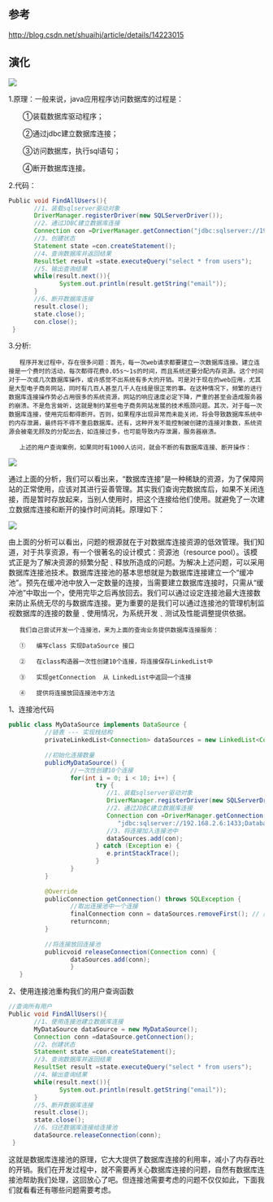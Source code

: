 ## 参考
http://blog.csdn.net/shuaihj/article/details/14223015

## 演化

![](http://img.blog.csdn.net/20131106101534328?watermark/2/text/aHR0cDovL2Jsb2cuY3Nkbi5uZXQvc2h1YWloag==/font/5a6L5L2T/fontsize/400/fill/I0JBQkFCMA==/dissolve/70/gravity/Center)

1.原理：一般来说，java应用程序访问数据库的过程是：

 　　①装载数据库驱动程序；

 　　②通过jdbc建立数据库连接；

 　　③访问数据库，执行sql语句；

 　　④断开数据库连接。

2.代码：
```java
Public void FindAllUsers(){  
       //1、装载sqlserver驱动对象  
       DriverManager.registerDriver(new SQLServerDriver());               
       //2、通过JDBC建立数据库连接  
       Connection con =DriverManager.getConnection("jdbc:sqlserver://192.168.2.6:1433;DatabaseName=customer", "sa", "123");              
       //3、创建状态  
       Statement state =con.createStatement();             
       //4、查询数据库并返回结果  
       ResultSet result =state.executeQuery("select * from users");             
       //5、输出查询结果  
       while(result.next()){  
              System.out.println(result.getString("email"));  
       }              
       //6、断开数据库连接  
       result.close();  
       state.close();  
       con.close();  
 }  
```
3.分析:

       程序开发过程中，存在很多问题：首先，每一次web请求都要建立一次数据库连接。建立连接是一个费时的活动，每次都得花费0.05s～1s的时间，而且系统还要分配内存资源。这个时间对于一次或几次数据库操作，或许感觉不出系统有多大的开销。可是对于现在的web应用，尤其是大型电子商务网站，同时有几百人甚至几千人在线是很正常的事。在这种情况下，频繁的进行数据库连接操作势必占用很多的系统资源，网站的响应速度必定下降，严重的甚至会造成服务器的崩溃。不是危言耸听，这就是制约某些电子商务网站发展的技术瓶颈问题。其次，对于每一次数据库连接，使用完后都得断开。否则，如果程序出现异常而未能关闭，将会导致数据库系统中的内存泄漏，最终将不得不重启数据库。还有，这种开发不能控制被创建的连接对象数，系统资源会被毫无顾及的分配出去，如连接过多，也可能导致内存泄漏，服务器崩溃。

       上述的用户查询案例，如果同时有1000人访问，就会不断的有数据库连接、断开操作：
 
 
 ![](http://img.blog.csdn.net/20131106101538265?watermark/2/text/aHR0cDovL2Jsb2cuY3Nkbi5uZXQvc2h1YWloag==/font/5a6L5L2T/fontsize/400/fill/I0JBQkFCMA==/dissolve/70/gravity/Center)
 
 通过上面的分析，我们可以看出来，“数据库连接”是一种稀缺的资源，为了保障网站的正常使用，应该对其进行妥善管理。其实我们查询完数据库后，如果不关闭连接，而是暂时存放起来，当别人使用时，把这个连接给他们使用。就避免了一次建立数据库连接和断开的操作时间消耗。原理如下：
 
 ![](http://img.blog.csdn.net/20131106101543000?watermark/2/text/aHR0cDovL2Jsb2cuY3Nkbi5uZXQvc2h1YWloag==/font/5a6L5L2T/fontsize/400/fill/I0JBQkFCMA==/dissolve/70/gravity/Center)
 
 由上面的分析可以看出，问题的根源就在于对数据库连接资源的低效管理。我们知道，对于共享资源，有一个很著名的设计模式：资源池（resource pool）。该模式正是为了解决资源的频繁分配﹑释放所造成的问题。为解决上述问题，可以采用数据库连接池技术。数据库连接池的基本思想就是为数据库连接建立一个“缓冲池”。预先在缓冲池中放入一定数量的连接，当需要建立数据库连接时，只需从“缓冲池”中取出一个，使用完毕之后再放回去。我们可以通过设定连接池最大连接数来防止系统无尽的与数据库连接。更为重要的是我们可以通过连接池的管理机制监视数据库的连接的数量﹑使用情况，为系统开发﹑测试及性能调整提供依据。

       我们自己尝试开发一个连接池，来为上面的查询业务提供数据库连接服务：

       ①   编写class 实现DataSource 接口

       ②   在class构造器一次性创建10个连接，将连接保存LinkedList中

       ③   实现getConnection  从 LinkedList中返回一个连接

       ④   提供将连接放回连接池中方法
       
1、连接池代码 
```java
public class MyDataSource implements DataSource {  
          //链表 --- 实现栈结构  
          privateLinkedList<Connection> dataSources = new LinkedList<Connection>();  
  
          //初始化连接数量  
          publicMyDataSource() {  
                 //一次性创建10个连接  
                 for(int i = 0; i < 10; i++) {  
                        try {  
                           //1、装载sqlserver驱动对象  
                           DriverManager.registerDriver(new SQLServerDriver());  
                           //2、通过JDBC建立数据库连接  
                           Connection con =DriverManager.getConnection(  
                              "jdbc:sqlserver://192.168.2.6:1433;DatabaseName=customer", "sa", "123");  
                           //3、将连接加入连接池中  
                           dataSources.add(con);  
                        } catch (Exception e) {  
                           e.printStackTrace();  
                        }  
                 }  
          }  
  
          @Override  
          publicConnection getConnection() throws SQLException {  
                 //取出连接池中一个连接  
                 finalConnection conn = dataSources.removeFirst(); // 删除第一个连接返回  
                 returnconn;  
          }  
  
          //将连接放回连接池  
          publicvoid releaseConnection(Connection conn) {  
                 dataSources.add(conn);  
                 }  
   }  
```

2、使用连接池重构我们的用户查询函数     
```java
//查询所有用户  
Public void FindAllUsers(){  
       //1、使用连接池建立数据库连接  
       MyDataSource dataSource = new MyDataSource();  
       Connection conn =dataSource.getConnection();          
       //2、创建状态  
       Statement state =con.createStatement();             
       //3、查询数据库并返回结果  
       ResultSet result =state.executeQuery("select * from users");             
       //4、输出查询结果  
       while(result.next()){  
              System.out.println(result.getString("email"));  
       }              
       //5、断开数据库连接  
       result.close();  
       state.close();  
       //6、归还数据库连接给连接池  
       dataSource.releaseConnection(conn);  
 }  
```

这就是数据库连接池的原理，它大大提供了数据库连接的利用率，减小了内存吞吐的开销。我们在开发过程中，就不需要再关心数据库连接的问题，自然有数据库连接池帮助我们处理，这回放心了吧。但连接池需要考虑的问题不仅仅如此，下面我们就看看还有哪些问题需要考虑。
